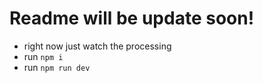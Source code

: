 # Readme will be update soon!

- right now just watch the processing
- run `npm i`
- run `npm run dev`
